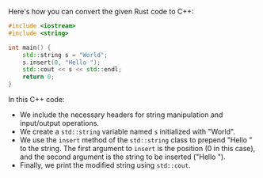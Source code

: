  Here's how you can convert the given Rust code to C++:

```cpp
#include <iostream>
#include <string>

int main() {
    std::string s = "World";
    s.insert(0, "Hello ");
    std::cout << s << std::endl;
    return 0;
}
```

In this C++ code:
- We include the necessary headers for string manipulation and input/output operations.
- We create a `std::string` variable named `s` initialized with "World".
- We use the `insert` method of the `std::string` class to prepend "Hello " to the string. The first argument to `insert` is the position (0 in this case), and the second argument is the string to be inserted ("Hello ").
- Finally, we print the modified string using `std::cout`.
